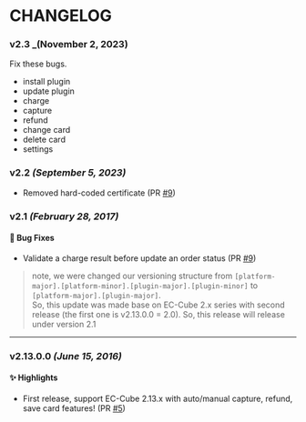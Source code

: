 # CHANGELOG

### v2.3 _(November 2, 2023)

Fix these bugs.

- install plugin
- update plugin
- charge
- capture
- refund
- change card
- delete card
- settings

### v2.2 _(September 5, 2023)_
- Removed hard-coded certificate (PR [#9](https://github.com/omise/omise-eccube/pull/12))

### v2.1 _(February 28, 2017)_

#### 👾 Bug Fixes

- Validate a charge result before update an order status (PR [#9](https://github.com/omise/omise-eccube/pull/9))

> note, we were changed our versioning structure from `[platform-major].[platform-minor].[plugin-major].[plugin-minor]` to `[platform-major].[plugin-major]`.  
> So, this update was made base on EC-Cube 2.x series with second release (the first one is v2.13.0.0 = 2.0). So, this release will release under version 2.1

---

### v2.13.0.0 _(June 15, 2016)_

#### ✨ Highlights

- First release, support EC-Cube 2.13.x with auto/manual capture, refund, save card features! (PR [#5](https://github.com/omise/omise-eccube/pull/5))
